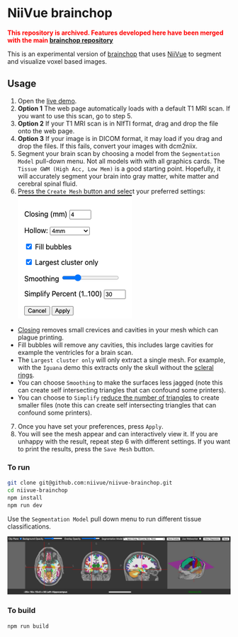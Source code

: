 # NiiVue brainchop

<span style="color: red">**This repository is archived. Features developed here have been merged with the main [brainchop repository](https://github.com/neuroneural/brainchop)**</span>

This is an experimental version of [brainchop](https://github.com/neuroneural/brainchop) that uses [NiiVue](https://github.com/niivue/niivue) to segment and visualize voxel based images. 

## Usage

1. Open the [live demo](https://niivue.github.io/niivue-brainchop/).
2. **Option 1** The web page automatically loads with a default T1 MRI scan. If you want to use this scan, go to step 5.
3. **Option 2** If your T1 MRI scan is in NIfTI format, drag and drop the file onto the web page.
4. **Option 3** If your image is in DICOM format, it may load if you drag and drop the files. If this fails, convert your images with dcm2niix.
5. Segment your brain scan by choosing a model from the `Segmentation Model` pull-down menu. Not all models with with all graphics cards. The `Tissue GWM (High Acc, Low Mem)` is a good starting point. Hopefully, it will accurately segment your brain into gray matter, white matter and cerebral spinal fluid.
6. Press the `Create Mesh` button and select your preferred settings: 
![settings dialog](settings.png)
 - [Closing](https://en.wikipedia.org/wiki/Closing_(morphology)) removes small crevices and cavities in your mesh which can plague printing.
 - Fill bubbles will remove any cavities, this includes large cavities for example the ventricles for a brain scan.
 - The `Largest cluster only` will only extract a single mesh. For example, with the `Iguana` demo this extracts only the skull without the [scleral rings](https://en.wikipedia.org/wiki/Scleral_Ring).
 - You can choose `Smoothing` to make the surfaces less jagged (note this can create self intersecting triangles that can confound some printers).
 - You can choose to `Simplify` [reduce the number of triangles](https://github.com/sp4cerat/Fast-Quadric-Mesh-Simplification) to create smaller files (note this can create self intersecting triangles that can confound some printers).
7. Once you have set your preferences, press `Apply`.
8. You will see the mesh appear and can interactively view it. If you are unhappy with the result, repeat step 6 with different settings. If you want to print the results, press the `Save Mesh` button.

### To run

```bash
git clone git@github.com:niivue/niivue-brainchop.git
cd niivue-brainchop
npm install
npm run dev
```

Use the `Segmentation Model` pull down menu to run different tissue classifications.


![brainchop](brainchop.png)

### To build

```bash
npm run build
```


